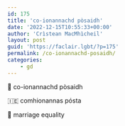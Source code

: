 ```yaml
---
id: 175
title: 'co-ionannachd pòsaidh'
date: '2022-12-15T10:55:33+00:00'
author: 'Crìstean MacMhìcheil'
layout: post
guid: 'https://faclair.lgbt/?p=175'
permalink: /co-ionannachd-posaidh/
categories:
    - gd
---
```


&#x1f3f4;&#xe0067;&#xe0062;&#xe0073;&#xe0063;&#xe0074;&#xe007f; co-ionannachd pòsaidh

&#x1f1ee;&#x1f1ea; comhionannas pósta

&#x1f3f4;&#xe0067;&#xe0062;&#xe0065;&#xe006e;&#xe0067;&#xe007f; marriage equality
